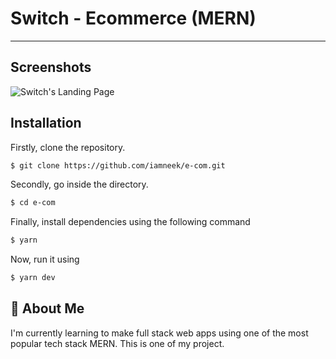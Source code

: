 # Switch - Ecommerce (MERN)

---

## Screenshots

![ Switch's Landing Page ](https://github.com/iamneek/e-com/assets/136208577/1660a221-ef8a-4368-9cef-cdd75f4ee0e7)


## Installation

Firstly, clone the repository.

```bash
$ git clone https://github.com/iamneek/e-com.git
```

Secondly, go inside the directory.
```bash
$ cd e-com
```

Finally, install dependencies using the following command

```bash
$ yarn
```

Now, run it using 

```bash
$ yarn dev
```

## 🚀 About Me
I'm currently learning to make full stack web apps using one of the most popular tech stack MERN. This is one of my project.
